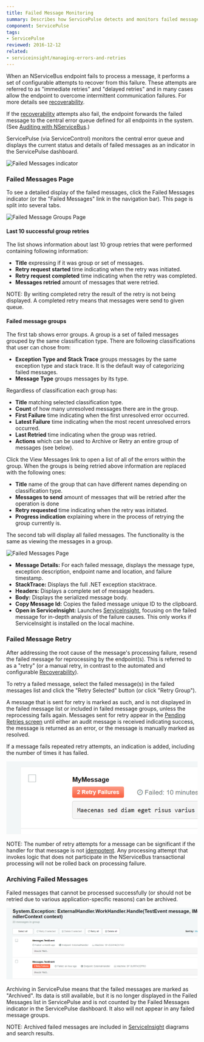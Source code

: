 ```yaml
---
title: Failed Message Monitoring
summary: Describes how ServicePulse detects and monitors failed messages, and allows retrying, or archiving failing messages
component: ServicePulse
tags:
- ServicePulse
reviewed: 2016-12-12
related:
- serviceinsight/managing-errors-and-retries
---
```


When an NServiceBus endpoint fails to process a message, it performs a set of configurable attempts to recover from this failure. These attempts are referred to as "immediate retries" and "delayed retries" and in many cases allow the endpoint to overcome intermittent communication failures. For more details see [recoverability](/nservicebus/recoverability/).

If the [recoverability](/nservicebus/recoverability/) attempts also fail, the endpoint forwards the failed message to the central error queue defined for all endpoints in the system. (See [Auditing with NServiceBus](/nservicebus/operations/auditing.md).)

ServicePulse (via ServiceControl) monitors the central error queue and displays the current status and details of failed messages as an indicator in the ServicePulse dashboard.

![Failed Messages indicator](images/indicators-failed-message.png 'width=500')


### Failed Messages Page

To see a detailed display of the failed messages, click the Failed Messages indicator (or the "Failed Messages" link in the navigation bar). This page is split into several tabs.

![Failed Message Groups Page](intro-failed-messages-failed-groups-page.png 'width=500')

#### Last 10 successful group retries

The list shows information about last 10 group retries that were performed containing following information:
 
 * **Title** expressing if it was group or set of messages.
 * **Retry request started** time indicating when the retry was initiated.
 * **Retry request completed** time indicating when the retry was completed.
 * **Messages retried** amount of messages that were retried.

NOTE: By writing completed retry the result of the retry is not being displayed. A completed retry means that messages were send to given queue.


#### Failed message groups

The first tab shows error groups. A group is a set of failed messages grouped by the same classification type.
There are following classifications that user can chose from:
 * **Exception Type and Stack Trace** groups messages by the same exception type and stack trace. It is the default way of categorizing failed messages.   
 * **Message Type** groups messages by its type. 
 
Regardless of classification each group has:

 * **Title** matching selected classification type.
 * **Count** of how many unresolved messages there are in the group.
 * **First Failure** time indicating when the first unresolved error occurred.
 * **Latest Failure** time indicating when the most recent unresolved errors occurred.
 * **Last Retried** time indicating when the group was retried.
 * **Actions** which can be used to Archive or Retry an entire group of messages (see below).

Click the  View Messages link to open a list of all of the errors within the group.
When the groups is being retried above information are replaced with the following ones:
 * **Title** name of the group that can have different names depending on classification type.
 * **Messages to send** amount of messages that will be retried after the operation is done
 * **Retry requested** time indicating when the retry was initiated.
 * **Progress indication** explaining where in the process of retrying the group currently is.

The second tab will display all failed messages. The functionality is the same as viewing the messages in a group.

![Failed Messages Page](intro-failed-messages-failed-messages-page.png 'width=500')

 * **Message Details:** For each failed message, displays the message type, exception description, endpoint name and location, and failure timestamp.
 * **StackTrace:** Displays the full .NET exception stacktrace.
 * **Headers:** Displays a complete set of message headers.
 * **Body:** Displays the serialized message body.
 * **Copy Message Id:** Copies the failed message unique ID to the clipboard.
 * **Open in ServiceInsight:** Launches [ServiceInsight](/serviceinsight/), focusing on the failed message for in-depth analysis of the failure causes. This only works if ServiceInsight is installed on the local machine.


### Failed Message Retry

After addressing the root cause of the message's processing failure, resend the failed message for reprocessing by the endpoint(s). This is referred to as a "retry" (or a manual retry, in contrast to the automated and configurable [Recoverability](/nservicebus/recoverability/)).

To retry a failed message, select the failed message(s) in the failed messages list and click the "Retry Selected" button (or click "Retry Group").

A message that is sent for retry is marked as such, and is not displayed in the failed message list or included in failed message groups, unless the reprocessing fails again. Messages sent for retry appear in the [Pending Retries screen](intro-pending-retries.md) until either an audit message is received indicating success, the message is returned as an error, or the message is manually marked as resolved.

If a message fails repeated retry attempts, an indication is added, including the number of times it has failed.

![Repeated failure indication](images/failed-messages-repeated-failure.png 'width=500')

NOTE: The number of retry attempts for a message can be significant if the handler for that message is not [idempotent](/nservicebus/concept-overview.md#idempotence). Any processing attempt that invokes logic that does not participate in the NServiceBus transactional processing will not be rolled back on processing failure.


### Archiving Failed Messages

Failed messages that cannot be processed successfully (or should not be retried due to various application-specific reasons) can be archived.

![Failed Message Archive](images/failed-messages-archive.png 'width=500')

Archiving in ServicePulse means that the failed messages are marked as "Archived". Its data is still available, but it is no longer displayed in the Failed Messages list in ServicePulse and is not counted by the Failed Messages indicator in the ServicePulse dashboard. It also will not appear in any failed message groups.

NOTE: Archived failed messages are included in [ServiceInsight](/serviceinsight/) diagrams and search results.
